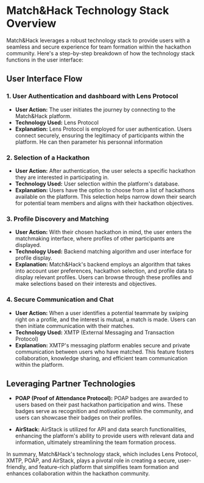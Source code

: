 # Match&Hack Technology Stack Overview

Match&Hack leverages a robust technology stack to provide users with a seamless and secure experience for team formation within the hackathon community. Here's a step-by-step breakdown of how the technology stack functions in the user interface:

## User Interface Flow

### 1. User Authentication and dashboard with Lens Protocol

- **User Action:** The user initiates the journey by connecting to the Match&Hack platform.
- **Technology Used:** Lens Protocol
- **Explanation:** Lens Protocol is employed for user authentication. Users connect securely, ensuring the legitimacy of participants within the platform. He can then parameter his personnal information

### 2. Selection of a Hackathon

- **User Action:** After authentication, the user selects a specific hackathon they are interested in participating in.
- **Technology Used:** User selection within the platform's database.
- **Explanation:** Users have the option to choose from a list of hackathons available on the platform. This selection helps narrow down their search for potential team members and aligns with their hackathon objectives.

### 3. Profile Discovery and Matching

- **User Action:** With their chosen hackathon in mind, the user enters the matchmaking interface, where profiles of other participants are displayed.
- **Technology Used:** Backend matching algorithm and user interface for profile display.
- **Explanation:** Match&Hack's backend employs an algorithm that takes into account user preferences, hackathon selection, and profile data to display relevant profiles. Users can browse through these profiles and make selections based on their interests and objectives.

### 4. Secure Communication and Chat

- **User Action:** When a user identifies a potential teammate by swiping right on a profile, and the interest is mutual, a match is made. Users can then initiate communication with their matches.
- **Technology Used:** XMTP (External Messaging and Transaction Protocol)
- **Explanation:** XMTP's messaging platform enables secure and private communication between users who have matched. This feature fosters collaboration, knowledge sharing, and efficient team communication within the platform.

## Leveraging Partner Technologies

- **POAP (Proof of Attendance Protocol):** POAP badges are awarded to users based on their past hackathon participation and wins. These badges serve as recognition and motivation within the community, and users can showcase their badges on their profiles.

- **AirStack:** AirStack is utilized for API and data search functionalities, enhancing the platform's ability to provide users with relevant data and information, ultimately streamlining the team formation process.

In summary, Match&Hack's technology stack, which includes Lens Protocol, XMTP, POAP, and AirStack, plays a pivotal role in creating a secure, user-friendly, and feature-rich platform that simplifies team formation and enhances collaboration within the hackathon community.
